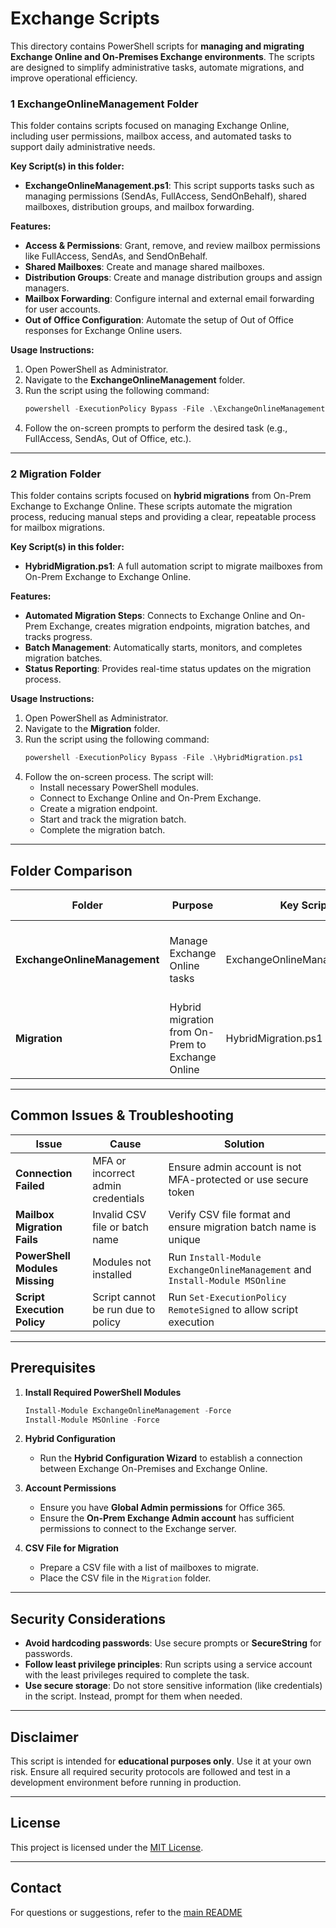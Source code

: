 # Exchange Scripts

This directory contains PowerShell scripts for **managing and migrating Exchange Online and On-Premises Exchange environments**. The scripts are designed to simplify administrative tasks, automate migrations, and improve operational efficiency.

### **1️ ExchangeOnlineManagement Folder**
This folder contains scripts focused on managing Exchange Online, including user permissions, mailbox access, and automated tasks to support daily administrative needs.

**Key Script(s) in this folder:**
- **ExchangeOnlineManagement.ps1**: This script supports tasks such as managing permissions (SendAs, FullAccess, SendOnBehalf), shared mailboxes, distribution groups, and mailbox forwarding.

**Features:**
- **Access & Permissions**: Grant, remove, and review mailbox permissions like FullAccess, SendAs, and SendOnBehalf.
- **Shared Mailboxes**: Create and manage shared mailboxes.
- **Distribution Groups**: Create and manage distribution groups and assign managers.
- **Mailbox Forwarding**: Configure internal and external email forwarding for user accounts.
- **Out of Office Configuration**: Automate the setup of Out of Office responses for Exchange Online users.

**Usage Instructions:**
1. Open PowerShell as Administrator.
2. Navigate to the **ExchangeOnlineManagement** folder.
3. Run the script using the following command:
   ```powershell
   powershell -ExecutionPolicy Bypass -File .\ExchangeOnlineManagement.ps1
   ```
4. Follow the on-screen prompts to perform the desired task (e.g., FullAccess, SendAs, Out of Office, etc.).

---

### **2️ Migration Folder**
This folder contains scripts focused on **hybrid migrations** from On-Prem Exchange to Exchange Online. These scripts automate the migration process, reducing manual steps and providing a clear, repeatable process for mailbox migrations.

**Key Script(s) in this folder:**
- **HybridMigration.ps1**: A full automation script to migrate mailboxes from On-Prem Exchange to Exchange Online.

**Features:**
- **Automated Migration Steps**: Connects to Exchange Online and On-Prem Exchange, creates migration endpoints, migration batches, and tracks progress.
- **Batch Management**: Automatically starts, monitors, and completes migration batches.
- **Status Reporting**: Provides real-time status updates on the migration process.

**Usage Instructions:**
1. Open PowerShell as Administrator.
2. Navigate to the **Migration** folder.
3. Run the script using the following command:
   ```powershell
   powershell -ExecutionPolicy Bypass -File .\HybridMigration.ps1
   ```
4. Follow the on-screen process. The script will:
   - Install necessary PowerShell modules.
   - Connect to Exchange Online and On-Prem Exchange.
   - Create a migration endpoint.
   - Start and track the migration batch.
   - Complete the migration batch.

---

## **Folder Comparison**

| **Folder**               | **Purpose**                     | **Key Script**             | **Core Features**                                   |
|-------------------------|-----------------------------------|----------------------------|---------------------------------------------------|
| **ExchangeOnlineManagement** | Manage Exchange Online tasks  | ExchangeOnlineManagement.ps1 | Permissions, shared mailboxes, forwarding, and out-of-office setup |
| **Migration**             | Hybrid migration from On-Prem to Exchange Online | HybridMigration.ps1       | Automates full hybrid mailbox migration process    |

---

## **Common Issues & Troubleshooting**

| **Issue**                     | **Cause**                                      | **Solution**                                      |
|-------------------------------|-----------------------------------------------|--------------------------------------------------|
| **Connection Failed**         | MFA or incorrect admin credentials             | Ensure admin account is not MFA-protected or use secure token |
| **Mailbox Migration Fails**   | Invalid CSV file or batch name                 | Verify CSV file format and ensure migration batch name is unique |
| **PowerShell Modules Missing**| Modules not installed                         | Run `Install-Module ExchangeOnlineManagement` and `Install-Module MSOnline` |
| **Script Execution Policy**    | Script cannot be run due to policy             | Run `Set-ExecutionPolicy RemoteSigned` to allow script execution |

---

## **Prerequisites**

1. **Install Required PowerShell Modules**
   ```powershell
   Install-Module ExchangeOnlineManagement -Force
   Install-Module MSOnline -Force
   ```
2. **Hybrid Configuration**
   - Run the **Hybrid Configuration Wizard** to establish a connection between Exchange On-Premises and Exchange Online.
   
3. **Account Permissions**
   - Ensure you have **Global Admin permissions** for Office 365.
   - Ensure the **On-Prem Exchange Admin account** has sufficient permissions to connect to the Exchange server.

4. **CSV File for Migration**
   - Prepare a CSV file with a list of mailboxes to migrate.
   - Place the CSV file in the `Migration` folder.

---

## **Security Considerations**
- **Avoid hardcoding passwords**: Use secure prompts or **SecureString** for passwords.
- **Follow least privilege principles**: Run scripts using a service account with the least privileges required to complete the task.
- **Use secure storage**: Do not store sensitive information (like credentials) in the script. Instead, prompt for them when needed.

---

## **Disclaimer**
This script is intended for **educational purposes only**. Use it at your own risk. Ensure all required security protocols are followed and test in a development environment before running in production.

---

## **License**
This project is licensed under the [MIT License](https://github.com/Abyloon/Powershell-Scripts/blob/main/LICENSE.md).

---

## **Contact**
For questions or suggestions, refer to the [main README](https://github.com/Abyloon/O365-Automation-and-AD-Management-Tools/blob/main/README.md)